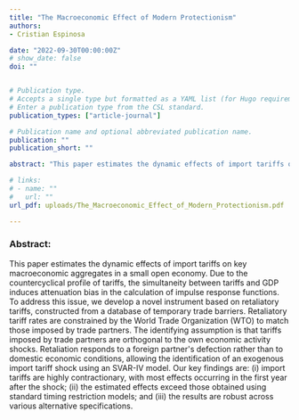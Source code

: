 ```yaml
---
title: "The Macroeconomic Effect of Modern Protectionism"
authors:
- Cristian Espinosa

date: "2022-09-30T00:00:00Z"
# show_date: false
doi: ""


# Publication type.
# Accepts a single type but formatted as a YAML list (for Hugo requirements).
# Enter a publication type from the CSL standard.
publication_types: ["article-journal"]

# Publication name and optional abbreviated publication name.
publication: ""
publication_short: ""

abstract: "This paper estimates the dynamic effects of import tariffs on key macroeconomic aggregates in a small open economy. Due to the countercyclical profile of tariffs, the simultaneity between tariffs and GDP induces attenuation bias in the calculation of impulse response functions. To address this issue, we develop a novel instrument based on retaliatory tariffs, constructed from a database of temporary trade barriers. Retaliatory tariff rates are constrained by the World Trade Organization (WTO) to match those imposed by trade partners. The identifying assumption is that tariffs imposed by trade partners are orthogonal to the own economic activity shocks. Retaliation responds to a foreign partner's defection rather than to domestic economic conditions, allowing the identification of an exogenous import tariff shock using an SVAR-IV model. Our key findings are: (i) import tariffs are highly contractionary, with most effects occurring in the first year after the shock; (ii) the estimated effects exceed those obtained using standard timing restriction models; and (iii) the results are robust across various alternative specifications."

# links:
# - name: ""
#   url: ""
url_pdf: uploads/The_Macroeconomic_Effect_of_Modern_Protectionism.pdf

---
```

### Abstract:

This paper estimates the dynamic effects of import tariffs on key macroeconomic aggregates in a small open economy. Due to the countercyclical profile of tariffs, the simultaneity between tariffs and GDP induces attenuation bias in the calculation of impulse response functions. To address this issue, we develop a novel instrument based on retaliatory tariffs, constructed from a database of temporary trade barriers. Retaliatory tariff rates are constrained by the World Trade Organization (WTO) to match those imposed by trade partners. The identifying assumption is that tariffs imposed by trade partners are orthogonal to the own economic activity shocks. Retaliation responds to a foreign partner's defection rather than to domestic economic conditions, allowing the identification of an exogenous import tariff shock using an SVAR-IV model. Our key findings are: (i) import tariffs are highly contractionary, with most effects occurring in the first year after the shock; (ii) the estimated effects exceed those obtained using standard timing restriction models; and (iii) the results are robust across various alternative specifications.

&NewLine;
&NewLine;
&NewLine;


